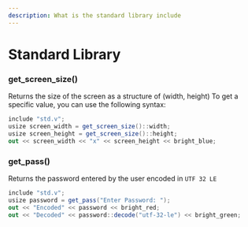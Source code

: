 ```yaml
---
description: What is the standard library include
---
```


# Standard Library

### get\_screen\_size()

Returns the size of the screen as a structure of (width, height) To get a specific value, you can use the following syntax:

```csharp
include "std.v";
usize screen_width = get_screen_size()::width;
usize screen_height = get_screen_size()::height;
out << screen_width << "x" << screen_height << bright_blue;
```

### get\_pass()

Returns the password entered by the user encoded in `UTF 32 LE`

```csharp
include "std.v";
usize password = get_pass("Enter Password: ");
out << "Encoded" << password << bright_red;
out << "Decoded" << password::decode("utf-32-le") << bright_green;
```
